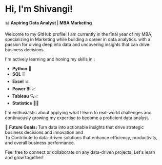 # Hi, I'm Shivangi!

📊 **Aspiring Data Analyst | MBA Marketing** 

Welcome to my GitHub profile! I am currently in the final year of my MBA, specializing in Marketing while building a career in data analytics.
with a passion for diving deep into data and uncovering insights that can drive business decisions. 

I'm actively learning and honing my skills in : 

- **Python** 🐍
- **SQL** 🗄️
- **Excel** 📊
- **Power BI** 📈
- **Tableau** 🔍📈
- **Statistics** 🔢📐
  
I'm enthusiastic about applying what I learn to real-world challenges and continuously growing my expertise to become a proficient data analyst. 

 🚀 **Future Goals:** 
Turn data into actionable insights that drive strategic business decisions and innovation and   
To Contribute to data-driven solutions that enhance efficiency, productivity, and overall business performance.

Feel free to connect or collaborate on any data-driven projects. Let's learn and grow together!

<!---
ShivangiAnalyst/ShivangiAnalyst is a ✨ special ✨ repository because its `README.md` (this file) appears on your GitHub profile.
You can click the Preview link to take a look at your changes.
--->
